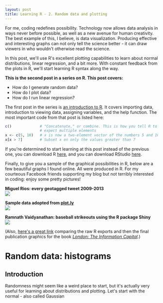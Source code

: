 ```yaml
---
layout: post
title: Learning R - 2. Random data and plotting
---
```

For me, coding redefines possibility. Technology now allows data analysis in ways never before possible, as well as a new avenue for human creativity. The best example of this, I believe, is data visualization. Producing effective and interesting graphs can not only tell the science better - it can draw viewers in who wouldn't otherwise read the science.

In this post, we'll use R's excellent plotting capabilities to learn about normal distributions, linear regression, and a bit more. With constant feedback from the plots in R, we'll start learning R syntax along the way.

**This is the second post in a series on R. This post covers:**
* How do I generate random data?
* How do I plot data?
* How do I run linear regression?

The first post in the series is [an introduction to R](https://mgsosna.github.io/R-1-Intro/). It covers importing data, introduction to viewing data, assigning variables, and the help function. The most important code from that post is listed here:
```r
c()             # "Concatenate," or combine. This is how you tell R to
                # expect multiple elements
x <- c(5, 10)   # x is now a two-element vector of the numbers 5 and 10
x[x > 7]        # Subset x on only the values greater than 7
```
If you're determined to start learning at this post instead of the previous one, you can download R [here](https://www.r-project.org/), and you can download RStudio [here](https://www.rstudio.com/).

Finally, to give you a sample of the graphical possibilities in R, below are a few beautiful graphs I found online. All were produced in R. For my courteous Facebook friends supporting my blog but not terribly interested in coding: enjoy some pretty pictures!

**Miguel Rios: every geotagged tweet 2009-2013** <br>
<img align="center" src="https://raw.githubusercontent.com/mgsosna/mgsosna.github.io/master/images/R-2-plotting/geotag_tweets.jpg">

**Sample data adopted from [plot.ly](https://plot.ly/)** <br>
<img align="center" src="https://raw.githubusercontent.com/mgsosna/mgsosna.github.io/master/images/R-2-plotting/volcano.png">

**Ramnath Vaidyanathan: baseball strikeouts using the R package Shiny** <br>
<img align="center" src="https://raw.githubusercontent.com/mgsosna/mgsosna.github.io/master/images/R-2-plotting/strike.png">

(Also, [here's a great link](http://spatial.ly/2014/11/r-visualisations-design/) comparing the raw R exports and then the final publication graphics for the book [_London: The Information Capital_](http://theinformationcapital.com/).)

# Random data: histograms
## Introduction
Randomness might seem like a weird place to start, but it's actually very useful for learning about distributions and plotting. Let's start with the normal - also called Gaussian
